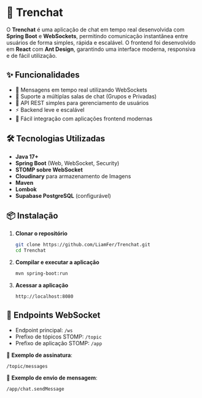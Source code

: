 # 🚆 Trenchat

O **Trenchat** é uma aplicação de chat em tempo real desenvolvida com **Spring Boot** e **WebSockets**, permitindo comunicação instantânea entre usuários de forma simples, rápida e escalável.
O frontend foi desenvolvido em **React** com **Ant Design**, garantindo uma interface moderna, responsiva e de fácil utilização.  

## ✨ Funcionalidades

- 📡 Mensagens em tempo real utilizando WebSockets
- 💬 Suporte a múltiplas salas de chat (Grupos e Privadas)
- 🔐 API REST simples para gerenciamento de usuários
- ⚡ Backend leve e escalável
- 🔗 Fácil integração com aplicações frontend modernas

## 🛠️ Tecnologias Utilizadas

- **Java 17+**
- **Spring Boot** (Web, WebSocket, Security)
- **STOMP sobre WebSocket**
- **Cloudinary** para armazenamento de Imagens
- **Maven**
- **Lombok**
- **Supabase PostgreSQL** (configurável)

## 📦 Instalação

1. **Clonar o repositório**
   ```bash
   git clone https://github.com/LiamFer/Trenchat.git
   cd Trenchat
   ```

2. **Compilar e executar a aplicação**

   ```bash
   mvn spring-boot:run
   ```

3. **Acessar a aplicação**

   ```
   http://localhost:8080
   ```

## 🔌 Endpoints WebSocket

* Endpoint principal: `/ws`
* Prefixo de tópicos STOMP: `/topic`
* Prefixo de aplicação STOMP: `/app`

📍 **Exemplo de assinatura**:

```
/topic/messages
```

📍 **Exemplo de envio de mensagem**:

```
/app/chat.sendMessage
```


